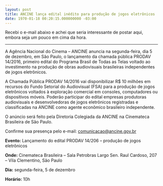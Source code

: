 ```yaml
---
layout: post
title: ANCINE lança edital inédito para produção de jogos eletrônicos
date: 1970-01-18 00:20:15.000000000 -03:00
---
```

Recebi o e-mail abaixo e achei que seria interessante de postar aqui, embora seja um pouco em cima da hora.

___

A Agência Nacional do Cinema – ANCINE anuncia na segunda-feira, dia 5 de dezembro, em São Paulo, o lançamento da chamada pública PRODAV 14/2016, primeiro edital do Programa Brasil de Todas as Telas voltado ao investimento na produção de obras audiovisuais brasileiras independentes de jogos eletrônicos.
 
A Chamada Pública PRODAV 14/2016 vai disponibilizar R$ 10 milhões em recursos do Fundo Setorial do Audiovisual (FSA) para a produção de jogos eletrônicos voltados à exploração comercial em consoles, computadores ou dispositivos móveis.
Poderão participar do edital empresas produtoras audiovisuais e desenvolvedoras de jogos eletrônicos registradas e classificadas na ANCINE como agente econômico brasileiro independente.

O anúncio será feito pela Diretoria Colegiada da ANCINE na Cinemateca Brasileira de São Paulo.

Confirme sua presença pelo e-mail: [comunicacao@ancine.gov.br](mailto://comunicacao@ancine.gov.br)

**Evento:** Lançamento do edital PRODAV 14/206 – produção de jogos eletrônicos

**Onde:** Cinemateca Brasileira – Sala Petrobras
Largo Sen. Raul Cardoso, 207 – Vila Clementino, São Paulo
 
**Dia:** segunda-feira, 5 de dezembro

**Horário:** 10h
